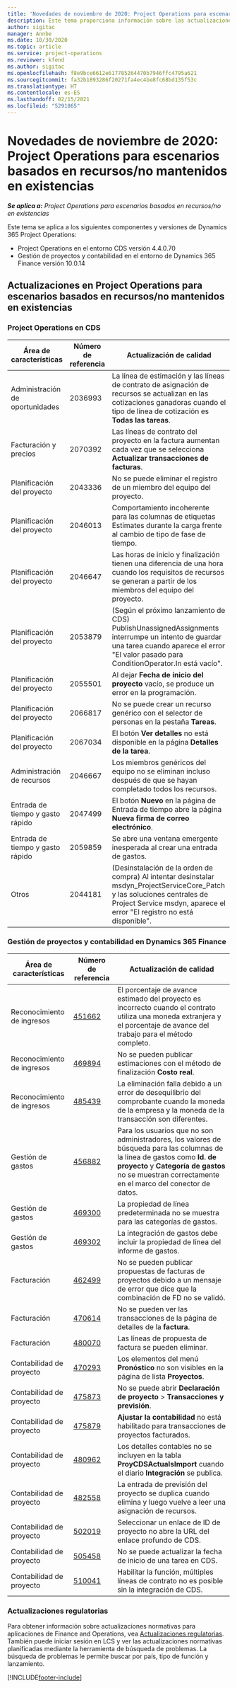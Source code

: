 ```yaml
---
title: 'Novedades de noviembre de 2020: Project Operations para escenarios basados en recursos/no mantenidos en existencias'
description: Este tema proporciona información sobre las actualizaciones de calidad disponibles en la versión de noviembre de 2020 de Project Operations para escenarios basados en recursos / no almacenados.
author: sigitac
manager: Annbe
ms.date: 10/30/2020
ms.topic: article
ms.service: project-operations
ms.reviewer: kfend
ms.author: sigitac
ms.openlocfilehash: f8e9bce6612e617785264470b7946ffc4795a621
ms.sourcegitcommit: fa32b1893286f20271fa4ec4be8fc68bd135f53c
ms.translationtype: HT
ms.contentlocale: es-ES
ms.lasthandoff: 02/15/2021
ms.locfileid: "5291865"
---
```

# <a name="whats-new-november-2020---project-operations-for-resourcenon-stocked-based-scenarios"></a>Novedades de noviembre de 2020: Project Operations para escenarios basados en recursos/no mantenidos en existencias

_**Se aplica a:** Project Operations para escenarios basados en recursos/no en existencias_

Este tema se aplica a los siguientes componentes y versiones de Dynamics 365 Project Operations:

- Project Operations en el entorno CDS versión 4.4.0.70
- Gestión de proyectos y contabilidad en el entorno de Dynamics 365 Finance versión 10.0.14

## <a name="updates-to-project-operations-for-resource-non-stocked-based-scenarios"></a>Actualizaciones en Project Operations para escenarios basados en recursos/no mantenidos en existencias

### <a name="project-operations-on-cds"></a>Project Operations en CDS

| Área de características                 | Número de referencia | Actualización de calidad                                                                                                                                                                    |
|------------------------------|------------------|-----------------------------------------------------------------------------------------------------------------------------------------------------------------------------------|
|   Administración de oportunidades       | 2036993          | La línea de estimación y las líneas de contrato de asignación de recursos se actualizan en las cotizaciones ganadoras cuando el tipo de línea de cotización es **Todas las tareas**.                                                 |
| Facturación y precios          | 2070392          | Las líneas de contrato del proyecto en la factura aumentan cada vez que se selecciona **Actualizar transacciones de facturas**.                                                                         |
| Planificación del proyecto             | 2043336          | No se puede eliminar el registro de un miembro del equipo del proyecto.                                                                                                                                  |
| Planificación del proyecto             | 2046013          | Comportamiento incoherente para las columnas de etiquetas Estimates durante la carga frente al cambio de tipo de fase de tiempo.                                                                                   |
| Planificación del proyecto             | 2046647          | Las horas de inicio y finalización tienen una diferencia de una hora cuando los requisitos de recursos se generan a partir de los miembros del equipo del proyecto.                                                                      |
| Planificación del proyecto             | 2053879          | (Según el próximo lanzamiento de CDS) PublishUnassignedAssignments interrumpe un intento de guardar una tarea cuando aparece el error "El valor pasado para ConditionOperator.In está vacío".                       |
| Planificación del proyecto             | 2055501          | Al dejar **Fecha de inicio del proyecto** vacío, se produce un error en la programación.                                                                                                      |
| Planificación del proyecto             | 2066817          | No se puede crear un recurso genérico con el selector de personas en la pestaña **Tareas**.                                                                                                   |
| Planificación del proyecto             | 2067034          | El botón **Ver detalles** no está disponible en la página **Detalles de la tarea**.                                                                                                       |
| Administración de recursos          | 2046667          | Los miembros genéricos del equipo no se eliminan incluso después de que se hayan completado todos los recursos.                                                                                                    |
| Entrada de tiempo y gasto rápido | 2047499          | El botón **Nuevo** en la página de Entrada de tiempo abre la página **Nueva firma de correo electrónico**.                                                                                               |
| Entrada de tiempo y gasto rápido | 2059859          | Se abre una ventana emergente inesperada al crear una entrada de gastos.                                                                                                                         |
| Otros                        | 2044181          | (Desinstalación de la orden de compra) Al intentar desinstalar msdyn_ProjectServiceCore_Patch y las soluciones centrales de Project Service msdyn, aparece el error "El registro no está disponible".  |

### <a name="project-management-and-accounting-in-dynamics-365-finance"></a>Gestión de proyectos y contabilidad en Dynamics 365 Finance

| Área de características        | Número de referencia | Actualización de calidad                                                                                                                                                            |
|---------------------|------------------|---------------------------------------------------------------------------------------------------------------------------------------------------------------------------|
| Reconocimiento de ingresos | [451662](https://fix.lcs.dynamics.com/Issue/Details/?bugId=451662)           | El porcentaje de avance estimado del proyecto es incorrecto cuando el contrato utiliza una moneda extranjera y el porcentaje de avance del trabajo para el método completo.                     |
| Reconocimiento de ingresos | [469894](https://fix.lcs.dynamics.com/Issue/Details/?bugId=469894)           | No se pueden publicar estimaciones con el método de finalización **Costo real**.                                                                                                    |
| Reconocimiento de ingresos | [485439](https://fix.lcs.dynamics.com/Issue/Details/?bugId=485439)           | La eliminación falla debido a un error de desequilibrio del comprobante cuando la moneda de la empresa y la moneda de la transacción son diferentes.                                              |
| Gestión de gastos  | [456882](https://fix.lcs.dynamics.com/Issue/Details/?bugId=456822)           | Para los usuarios que no son administradores, los valores de búsqueda para las columnas de la línea de gastos como **Id. de proyecto** y **Categoría de gastos** no se muestran correctamente en el marco del conector de datos. |
| Gestión de gastos  | [469300](https://fix.lcs.dynamics.com/Issue/Details/?bugId=469300)           | La propiedad de línea predeterminada no se muestra para las categorías de gastos.                                                                                                         |
| Gestión de gastos  | [469302](https://fix.lcs.dynamics.com/Issue/Details/?bugId=469302)           | La integración de gastos debe incluir la propiedad de línea del informe de gastos.                                                                                             |
| Facturación           | [462499](https://fix.lcs.dynamics.com/Issue/Details/?bugId=462499)           | No se pueden publicar propuestas de facturas de proyectos debido a un mensaje de error que dice que la combinación de FD no se validó.                                                    |
| Facturación           | [470614](https://fix.lcs.dynamics.com/Issue/Details/?bugId=470614)           | No se pueden ver las transacciones de la página de detalles de la **factura**.                                                                                                              |
| Facturación           | [480070](https://fix.lcs.dynamics.com/Issue/Details/?bugId=480070)           | Las líneas de propuesta de factura se pueden eliminar.                                                                                                                                  |
| Contabilidad de proyecto  | [470293](https://fix.lcs.dynamics.com/Issue/Details/?bugId=470293)           | Los elementos del menú **Pronóstico** no son visibles en la página de lista **Proyectos**.                                                                                                   |
| Contabilidad de proyecto  | [475873](https://fix.lcs.dynamics.com/Issue/Details/?bugId=475873)           | No se puede abrir **Declaración de proyecto**   > **Transacciones y previsión**.                                                                                                       |
| Contabilidad de proyecto  | [475879](https://fix.lcs.dynamics.com/Issue/Details/?bugId=475879)           | **Ajustar la contabilidad** no está habilitado para transacciones de proyectos facturados.                                                                                                  |
| Contabilidad de proyecto  | [480962](https://fix.lcs.dynamics.com/Issue/Details/?bugId=480962)           | Los detalles contables no se incluyen en la tabla **ProyCDSActualsImport** cuando el diario **Integración** se publica.                                                  |
| Contabilidad de proyecto  | [482558](https://fix.lcs.dynamics.com/Issue/Details/?bugId=482558)           | La entrada de previsión del proyecto se duplica cuando elimina y luego vuelve a leer una asignación de recursos.                                                                            |
| Contabilidad de proyecto  | [502019](https://fix.lcs.dynamics.com/Issue/Details/?bugId=502019)           | Seleccionar un enlace de ID de proyecto no abre la URL del enlace profundo de CDS.                                                                                                         |
| Contabilidad de proyecto  | [505458](https://fix.lcs.dynamics.com/Issue/Details/?bugId=505458)           | No se puede actualizar la fecha de inicio de una tarea en CDS.                                                                                                                           |
| Contabilidad de proyecto  | [510041](https://fix.lcs.dynamics.com/Issue/Details/?bugId=510041)           | Habilitar la función, múltiples líneas de contrato no es posible sin la integración de CDS.                                                                                   |

### <a name="regulatory-updates"></a>Actualizaciones regulatorias
Para obtener información sobre actualizaciones normativas para aplicaciones de Finance and Operations, vea [Actualizaciones regulatorias](https://docs.microsoft.com/dynamics365/finance/localizations/regulatory-updates). También puede iniciar sesión en LCS y ver las actualizaciones normativas planificadas mediante la herramienta de búsqueda de problemas. La búsqueda de problemas le permite buscar por país, tipo de función y lanzamiento.


[!INCLUDE[footer-include](../includes/footer-banner.md)]